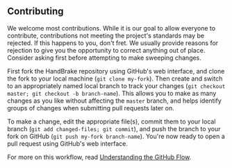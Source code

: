 ## Contributing

We welcome most contributions. While it is our goal to allow everyone to contribute, contributions not meeting the project's standards may be rejected. If this happens to you, don't fret. We usually provide reasons for rejection to give you the opportunity to correct anything out of place. Consider asking first before attempting to make sweeping changes.

First fork the HandBrake repository using GitHub's web interface, and clone the fork to your local machine (`git clone my-fork`). Then create and switch to an appropriately named local branch to track your changes (`git checkout master; git checkout -b branch-name`). This allows you to make as many changes as you like without affecting the `master` branch, and helps identify groups of changes when submitting pull requests later on.

To make a change, edit the appropriate file(s), commit them to your local branch (`git add changed-files; git commit`), and push the branch to your fork on GitHub (`git push my-fork branch-name`). You're now ready to open a pull request using GitHub's web interface.

For more on this workflow, read [Understanding the GitHub Flow](https://guides.github.com/introduction/flow/).
